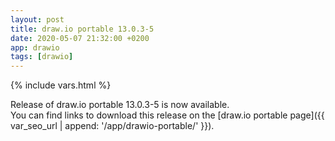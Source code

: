 ```yaml
---
layout: post
title: draw.io portable 13.0.3-5
date: 2020-05-07 21:32:00 +0200
app: drawio
tags: [drawio]
---
```

{% include vars.html %}

Release of draw.io portable 13.0.3-5 is now available.<br />
You can find links to download this release on the [draw.io portable page]({{ var_seo_url | append: '/app/drawio-portable/' }}).